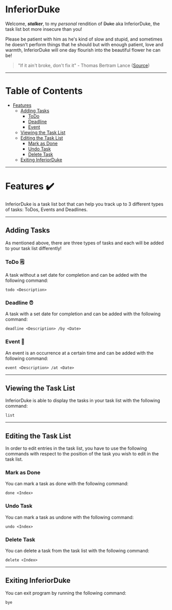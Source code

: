 # InferiorDuke

Welcome, ***stalker***, to my *personal* rendition of ~~Duke~~ aka InferiorDuke, the task list bot more insecure than you!

Please be patient with him as he's kind of slow and stupid, and sometimes he doesn't perform things that he should but with enough patient, love and warmth, InferiorDuke will one day flourish into the beautiful flower he can be!

> "If it ain't broke, don't fix it" - Thomas Bertram Lance ([Source](https://digital.hagley.org/Nationbiz_197705#page/30/mode/2up))
---
# Table of Contents
- [Features](#features)
  - [Adding Tasks](#adding-tasks)
    - [ToDo](#todo)
    - [Deadline](#deadline)
    - [Event](#event)
  - [Viewing the Task List](#viewing-the-task-list)
  - [Editing the Task List](#editing-the-task-list)
    - [Mark as Done](#mark-as-done)
    - [Undo Task](#undo-task)
    - [Delete Task](#delete-task)
  - [Exiting InferiorDuke](#exiting-inferiorduke)


---
# Features ✔️

InferiorDuke is a task list bot that can help you track up to 3 different types of tasks: ToDos, Events and Deadlines.

---
## Adding Tasks

As mentioned above, there are three types of tasks and each will be added to your task list differently!

### ToDo 🗒️

A task without a set date for completion and can be added with the following command:

    todo <Description>

### Deadline ⏰

A task with a set date for completion and can be added with the following command:
    
    deadline <Description> /by <Date>

### Event 🥳

An event is an occurrence at a certain time and can be added with the following command:

    event <Description> /at <Date>

---
## Viewing the Task List

InferiorDuke is able to display the tasks in your task list with the following command:

    list

---
## Editing the Task List

In order to edit entries in the task list, you have to use the following commands with respect to the position of the task you wish to edit in the task list.

### Mark as Done

You can mark a task as done with the following command:


    done <Index>

### Undo Task

You can mark a task as undone with the following command:


    undo <Index>

### Delete Task

You can delete a task from the task list with the following command:


    delete <Index>

--- 

## Exiting InferiorDuke

You can exit program by running the following command:


    bye    
